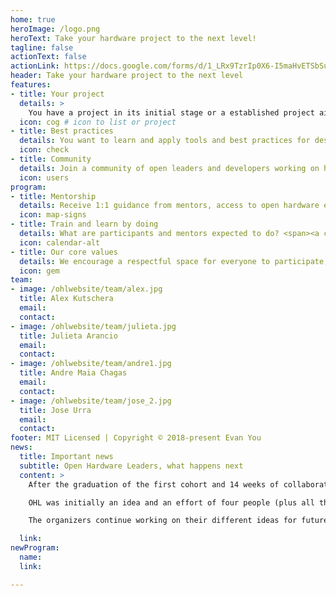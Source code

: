 ```yaml
---
home: true
heroImage: /logo.png
heroText: Take your hardware project to the next level!
tagline: false
actionText: false 
actionLink: https://docs.google.com/forms/d/1_LRx9TzrIp0X6-I5maHvETSbSupJpdfh8-OUoSUJLWA/viewform?edit_requested=true
header: Take your hardware project to the next level
features:
- title: Your project
  details: > 
    You have a project in its initial stage or a established project aiming to grow a community. You want to work using open standards to make it impactful.
  icon: cog # icon to list or project
- title: Best practices
  details: You want to learn and apply tools and best practices for design, testing and production, collaboration, communication and community building.
  icon: check
- title: Community
  details: Join a community of open leaders and developers working on hardware projects and grow along with other communities worldwide.
  icon: users
program:
- title: Mentorship
  details: Receive 1:1 guidance from mentors, access to open hardware experts and a pool of open educational resources.
  icon: map-signs
- title: Train and learn by doing
  details: What are participants and mentors expected to do? <span><a class="is-link" href="https://olx-hardware.gitlab.io/ohlwebsite/Program/03_roles.html#mentor">Check the roles description</a></span>. Check what the journey looks like in the <a href="https://olx-hardware.gitlab.io/ohlwebsite/Program/02_schedule.html">program schedule</a>.
  icon: calendar-alt
- title: Our core values
  details: We encourage a respectful space for everyone to participate, check our <a class="is-link" href="https://olx-hardware.gitlab.io/ohlwebsite/Program/04_community.html">community guidelines</a>.
  icon: gem
team:
- image: /ohlwebsite/team/alex.jpg
  title: Alex Kutschera
  email:
  contact:
- image: /ohlwebsite/team/julieta.jpg
  title: Julieta Arancio
  email:
  contact:
- image: /ohlwebsite/team/andre1.jpg
  title: Andre Maia Chagas
  email:
  contact:
- image: /ohlwebsite/team/jose_2.jpg
  title: Jose Urra
  email:
  contact:
footer: MIT Licensed | Copyright © 2018-present Evan You
news:
  title: Important news
  subtitle: Open Hardware Leaders, what happens next
  content: >
    After the graduation of the first cohort and 14 weeks of collaborative work, the organization team has decided to split ways. The differences in our vision are too significant, taking us into this joint decision after much effort on working them out.</br></br>

    OHL was initially an idea and an effort of four people (plus all the volunteers!), and in the spirit of collaboration and openness, we understand no one owns it. So we propose the experience of OHL stays online and open as a pilot project, a repository available for anyone to fork.</br>

    The organizers continue working on their different ideas for future hardware programs: "Open Hardware Devs" -led by Jose Urra- and "Open Hardware Makers" -led by Andre Chagas, Alex Kutschera and Juli Arancio-.

  link:
newProgram:
  name:
  link:

---
```


